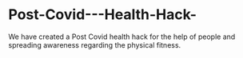 # Post-Covid---Health-Hack-
We have created a Post Covid health hack for the help of people and spreading awareness regarding the physical fitness.

